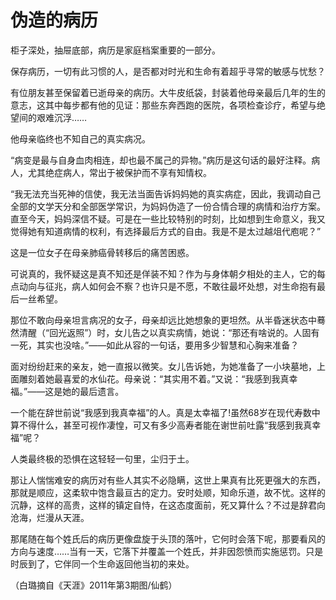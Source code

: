 # 伪造的病历

柜子深处，抽屉底部，病历是家庭档案重要的一部分。 

保存病历，一切有此习惯的人，是否都对时光和生命有着超乎寻常的敏感与忧愁？ 

有位朋友甚至保留着已逝母亲的病历。大牛皮纸袋，封装着他母亲最后几年的生的意志，这其中每步都有他的见证：那些东奔西跑的医院，各项检查诊疗，希望与绝望间的艰难沉浮…… 

他母亲临终也不知自己的真实病况。 

“病变是最与自身血肉相连，却也最不属己的异物。”病历是这句话的最好注释。病人，尤其绝症病人，常出于被保护而不享有知情权。 

“我无法充当死神的信使，我无法当面告诉妈妈她的真实病症，因此，我调动自己全部的文学天分和全部医学常识，为妈妈伪造了一份合情合理的病情和治疗方案。直至今天，妈妈深信不疑。可是在一些比较特别的时刻，比如想到生命意义，我又觉得她有知道病情的权利，有选择最后方式的自由。我是不是太过越俎代庖呢？” 

这是一位女子在母亲肺癌骨转移后的痛苦困惑。 

可说真的，我怀疑这是真不知还是佯装不知？作为与身体朝夕相处的主人，它的每点动向与征兆，病人如何会不察？也许只是不愿，不敢往最坏处想，对生命抱有最后一丝希望。 

那位不敢向母亲坦言病况的女子，母亲却远比她想象的更坦然。从半昏迷状态中蓦然清醒（“回光返照”）时，女儿告之以真实病情，她说：“那还有啥说的。人固有一死，其实也没啥。”——如此从容的一句话，要用多少智慧和心胸来准备？ 

面对纷纷赶来的亲友，她一直报以微笑。女儿告诉她，为她准备了一小块墓地，上面雕刻着她最喜爱的水仙花。母亲说：“其实用不着。”又说：“我感到我真幸福。”——这是她的最后遗言。 

一个能在辞世前说“我感到我真幸福”的人。真是太幸福了!虽然68岁在现代寿数中算不得什么，甚至可视作凄惶，可又有多少高寿者能在谢世前吐露“我感到我真幸福”呢？ 

人类最终极的恐惧在这轻轻一句里，尘归于土。 

那让人惴惴难安的病历对有些人其实不必隐瞒，这世上果真有比死更强大的东西，那就是顺应，这柔软中饱含最亘古的定力。安时处顺，知命乐道，故不忧。这样的沉静，这样的高贵，这样的镇定自恃，在这态度面前，死又算什么？不过是辞君向沧海，烂漫从天涯。 

那尾随在每个姓氏后的病历更像盘旋于头顶的落叶，它何时会落下呢，那要看风的方向与速度……当有一天，它落下并覆盖一个姓氏，并非因怨愤而实施惩罚。只是时辰到了，它伴同一个生命返回他当初的来处。 

（白璐摘自《天涯》2011年第3期图/仙鹤）